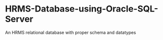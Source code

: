 # HRMS-Database-using-Oracle-SQL-Server
An HRMS relational database with proper schema and datatypes
